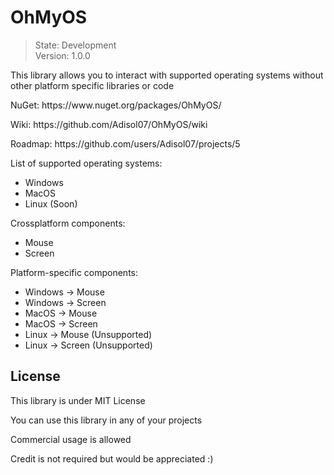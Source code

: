 # OhMyOS
> State: Development<br>
> Version: 1.0.0
<p>This library allows you to interact with supported operating systems without other platform specific libraries or code</p>
<p>NuGet: https://www.nuget.org/packages/OhMyOS/</p>
<p>Wiki: https://github.com/Adisol07/OhMyOS/wiki</p>
<p>Roadmap: https://github.com/users/Adisol07/projects/5</p>
<p>List of supported operating systems:</p>
<ul>
  <li>Windows</li>
  <li>MacOS</li>
  <li>Linux (Soon)</li>
</ul>
<p>Crossplatform components: </p>
<ul>
  <li>Mouse</li>
  <li>Screen</li>
</ul>
<p>Platform-specific components: </p>
<ul>
  <li>Windows -> Mouse</li>
  <li>Windows -> Screen</li>
  <li>MacOS -> Mouse</li>
  <li>MacOS -> Screen</li>
  <li>Linux -> Mouse (Unsupported)</li>
  <li>Linux -> Screen (Unsupported)</li>
</ul>
<h2>License</h2>
<p>This library is under MIT License</p>
<p>You can use this library in any of your projects</p>
<p>Commercial usage is allowed</p>
<p>Credit is not required but would be appreciated :)</p>
